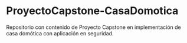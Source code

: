 # ProyectoCapstone-CasaDomotica
Repositorio con contenido de Proyecto Capstone en implementación de casa domótica con aplicación en seguridad.
